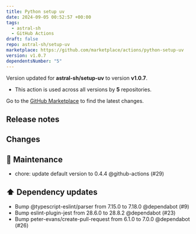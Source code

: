 ```yaml
---
title: Python setup uv
date: 2024-09-05 00:52:57 +00:00
tags:
  - astral-sh
  - GitHub Actions
draft: false
repo: astral-sh/setup-uv
marketplace: https://github.com/marketplace/actions/python-setup-uv
version: v1.0.7
dependentsNumber: "5"
---
```



Version updated for **astral-sh/setup-uv** to version **v1.0.7**.
- This action is used across all versions by **5** repositories.

Go to the [GitHub Marketplace](https://github.com/marketplace/actions/python-setup-uv) to find the latest changes.

## Release notes

## Changes

## 🧰 Maintenance

- chore: update default version to 0.4.4 @github-actions (#29)

## ⬆️ Dependency updates

- Bump @typescript-eslint/parser from 7.15.0 to 7.18.0 @dependabot (#9)
- Bump eslint-plugin-jest from 28.6.0 to 28.8.2 @dependabot (#23)
- Bump peter-evans/create-pull-request from 6.1.0 to 7.0.0 @dependabot (#26)

